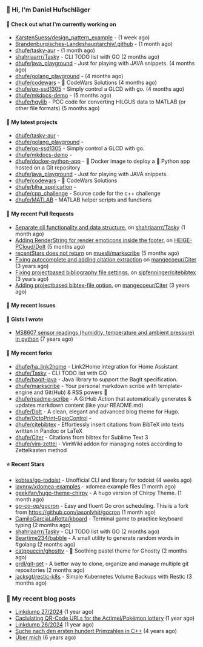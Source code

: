 ### 👋 Hi, I'm Daniel Hufschläger


#### 👷 Check out what I'm currently working on


- [KarstenSuess/design_pattern_example](https://github.com/KarstenSuess/design_pattern_example) -  (1 week ago)
- [Brandenburgisches-Landeshauptarchiv/.github](https://github.com/Brandenburgisches-Landeshauptarchiv/.github) -  (1 month ago)
- [dhufe/tasky-aur](https://github.com/dhufe/tasky-aur) -  (1 month ago)
- [shahriaarrr/Tasky](https://github.com/shahriaarrr/Tasky) - CLI TODO list with GO (2 months ago)
- [dhufe/java_playground](https://github.com/dhufe/java_playground) - Just for playing with JAVA snippets. (4 months ago)
- [dhufe/golang_playground](https://github.com/dhufe/golang_playground) -  (4 months ago)
- [dhufe/codewars](https://github.com/dhufe/codewars) - 🍻 CodeWars Solutions (4 months ago)
- [dhufe/go-ssd1305](https://github.com/dhufe/go-ssd1305) - Simply control a GLCD with go. (4 months ago)
- [dhufe/mkdocs-demo](https://github.com/dhufe/mkdocs-demo) -  (5 months ago)
- [dhufe/hgylib](https://github.com/dhufe/hgylib) - POC code for converting HILGUS data to MATLAB (or other file formats) (5 months ago)

#### 🌱 My latest projects


- [dhufe/tasky-aur](https://github.com/dhufe/tasky-aur) - 
- [dhufe/golang_playground](https://github.com/dhufe/golang_playground) - 
- [dhufe/go-ssd1305](https://github.com/dhufe/go-ssd1305) - Simply control a GLCD with go.
- [dhufe/mkdocs-demo](https://github.com/dhufe/mkdocs-demo) - 
- [dhufe/docker-python-app](https://github.com/dhufe/docker-python-app) - 🐳 Docker image to deploy a 🐍 Python app hosted on a Git repository
- [dhufe/java_playground](https://github.com/dhufe/java_playground) - Just for playing with JAVA snippets.
- [dhufe/codewars](https://github.com/dhufe/codewars) - 🍻 CodeWars Solutions
- [dhufe/blha_application](https://github.com/dhufe/blha_application) - 
- [dhufe/cpp_challenge](https://github.com/dhufe/cpp_challenge) - Source code for the c++ challenge
- [dhufe/MATLAB](https://github.com/dhufe/MATLAB) - MATLAB helper scripts and functions

#### 🔨 My recent Pull Requests

- [Separate cli functionality and data structure.](https://github.com/shahriaarrr/Tasky/pull/22) on [shahriaarrr/Tasky](https://github.com/shahriaarrr/Tasky) (1 month ago)
- [Adding RenderString for render emoticons inside the footer.](https://github.com/HEIGE-PCloud/DoIt/pull/1446) on [HEIGE-PCloud/DoIt](https://github.com/HEIGE-PCloud/DoIt) (5 months ago)
- [recentStars does not return](https://github.com/muesli/markscribe/pull/99) on [muesli/markscribe](https://github.com/muesli/markscribe) (5 months ago)
- [Fixing autocomplete and adding citation extraction](https://github.com/mangecoeur/Citer/pull/43) on [mangecoeur/Citer](https://github.com/mangecoeur/Citer) (3 years ago)
- [Fixing projectbased bibliography file settings.](https://github.com/sjpfenninger/citebibtex/pull/20) on [sjpfenninger/citebibtex](https://github.com/sjpfenninger/citebibtex) (3 years ago)
- [Adding projectbased bibtex-file option.](https://github.com/mangecoeur/Citer/pull/42) on [mangecoeur/Citer](https://github.com/mangecoeur/Citer) (3 years ago)

#### 🔨 My recent Issues


#### 📓 Gists I wrote

- [MS8607 sensor readings (humidity, temperature and ambient pressure) in python](https://gist.github.com/e536efcbcf6dde544f20d1cade238dc3) (7 years ago)

#### 🍴 My recent forks

- [dhufe/ha_link2home](https://github.com/dhufe/ha_link2home) - Link2Home integration for Home Assistant
- [dhufe/Tasky](https://github.com/dhufe/Tasky) - CLI TODO list with GO
- [dhufe/bagit-java](https://github.com/dhufe/bagit-java) - Java library to support the BagIt specification.
- [dhufe/markscribe](https://github.com/dhufe/markscribe) - Your personal markdown scribe with template-engine and Git(Hub) & RSS powers 📜
- [dhufe/readme-scribe](https://github.com/dhufe/readme-scribe) - A GitHub Action that automatically generates & updates markdown content (like your README.md)
- [dhufe/DoIt](https://github.com/dhufe/DoIt) - A clean, elegant and advanced blog theme for Hugo.
- [dhufe/OctoPrint-GpioControl](https://github.com/dhufe/OctoPrint-GpioControl) - 
- [dhufe/citebibtex](https://github.com/dhufe/citebibtex) - Effortlessly insert citations from BibTeX into texts written in Pandoc or LaTeX
- [dhufe/Citer](https://github.com/dhufe/Citer) -  Citations from bibtex for Sublime Text 3
- [dhufe/vim-zettel](https://github.com/dhufe/vim-zettel) - VimWiki addon for managing notes according to Zettelkasten method

#### ⭐ Recent Stars

- [kobtea/go-todoist](https://github.com/kobtea/go-todoist) - Unofficial CLI and library for todoist (4 weeks ago)
- [lavnrw/xdomea-examples](https://github.com/lavnrw/xdomea-examples) - xdomea example files (1 month ago)
- [geekifan/hugo-theme-chirpy](https://github.com/geekifan/hugo-theme-chirpy) - A hugo version of Chirpy Theme. (1 month ago)
- [go-co-op/gocron](https://github.com/go-co-op/gocron) - Easy and fluent Go cron scheduling. This is a fork from https://github.com/jasonlvhit/gocron (1 month ago)
- [CamiloGarciaLaRotta/kboard](https://github.com/CamiloGarciaLaRotta/kboard) - Terminal game to practice keyboard typing (2 months ago)
- [shahriaarrr/Tasky](https://github.com/shahriaarrr/Tasky) - CLI TODO list with GO (2 months ago)
- [Beartime234/babble](https://github.com/Beartime234/babble) - A small utility to generate random words in #golang (2 months ago)
- [catppuccin/ghostty](https://github.com/catppuccin/ghostty) - 👻 Soothing pastel theme for Ghostty (2 months ago)
- [grdl/git-get](https://github.com/grdl/git-get) - A better way to clone, organize and manage multiple git repositories (2 months ago)
- [jacksgt/restic-k8s](https://github.com/jacksgt/restic-k8s) - Simple Kubernetes Volume Backups with Restic (3 months ago)

### 📝 My recent blog posts


- [Linkdump 27/2024](https://hufschlaeger.net/blog/2024/07/07/linkdump-27/2024/) (1 year ago)
- [Caclulating QR-Code URLs for the Actimel/Pokémon lottery](https://hufschlaeger.net/blog/2024/06/14/caclulating-qr-code-urls-for-the-actimel/pok%C3%A9mon-lottery/) (1 year ago)
- [Linkdump 26/2024](https://hufschlaeger.net/blog/2024/05/10/linkdump-26/2024/) (1 year ago)
- [Suche nach den ersten hundert Primzahlen in C++](https://hufschlaeger.net/blog/2020/10/09/suche-nach-den-ersten-hundert-primzahlen-in-c-/) (4 years ago)
- [Über mich](https://hufschlaeger.net/about/) (6 years ago)
